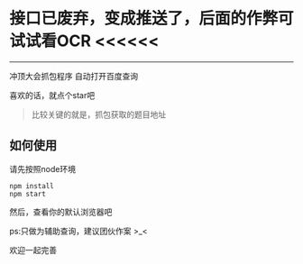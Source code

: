 
# 接口已废弃，变成推送了，后面的作弊可试试看OCR <<<<<<

---

冲顶大会抓包程序
自动打开百度查询

喜欢的话，就点个star吧

> 比较关键的就是，抓包获取的题目地址

## 如何使用
请先按照node环境
```
npm install
npm start
```

然后，查看你的默认浏览器吧

ps:只做为辅助查询，建议团伙作案 >_<

欢迎一起完善
